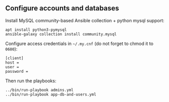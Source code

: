 ## Configure accounts and databases

Install MySQL community-based Ansible collection + python mysql support:
```
apt install python3-pymysql
ansible-galaxy collection install community.mysql
```

Configure access credentials in `~/.my.cnf` (do not forget to chmod it to `0600`):
```
[client]
host =
user =
password =
```

Then run the playbooks:
```
../bin/run-playbook admins.yml
../bin/run-playbook app-db-and-users.yml
```
